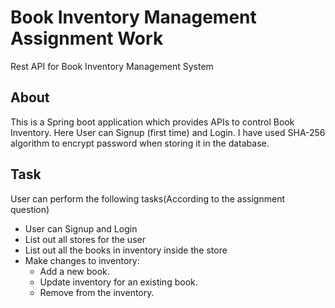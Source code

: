 # Book Inventory Management Assignment Work
Rest API for Book Inventory Management System

## About
This is a Spring boot application which provides APIs to control Book Inventory.
Here User can Signup (first time) and Login.
I have used SHA-256 algorithm to encrypt password when storing it in the database.

## Task
User can perform the following tasks(According to the assignment question)
- User can Signup and Login
- List out all stores for the user
- List out all the books in inventory inside the store
- Make changes to inventory:
  - Add a new book.
  - Update inventory for an existing book.
  - Remove from the inventory.


